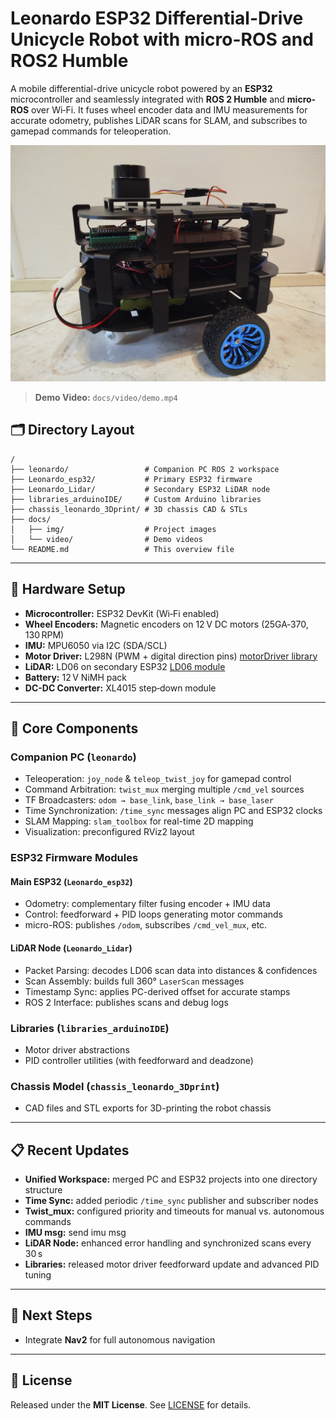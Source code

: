 # Leonardo ESP32 Differential-Drive Unicycle Robot with micro-ROS and ROS2 Humble

A mobile differential-drive unicycle robot powered by an **ESP32** microcontroller and seamlessly integrated with **ROS 2 Humble** and **micro-ROS** over Wi‑Fi. It fuses wheel encoder data and IMU measurements for accurate odometry, publishes LiDAR scans for SLAM, and subscribes to gamepad commands for teleoperation.

![Leonardo Robot](docs/img/Leonardo.jpg)

> **Demo Video:** `docs/video/demo.mp4`

## 🗂️ Directory Layout

```text
/
├── leonardo/                 # Companion PC ROS 2 workspace
├── Leonardo_esp32/           # Primary ESP32 firmware
├── Leonardo_Lidar/           # Secondary ESP32 LiDAR node
├── libraries_arduinoIDE/     # Custom Arduino libraries
├── chassis_leonardo_3Dprint/ # 3D chassis CAD & STLs
├── docs/
│   ├── img/                  # Project images
│   └── video/                # Demo videos
└── README.md                 # This overview file
```
---

## 🔧 Hardware Setup

* **Microcontroller:** ESP32 DevKit (Wi‑Fi enabled)
* **Wheel Encoders:** Magnetic encoders on 12 V DC motors (25GA‑370, 130 RPM)
* **IMU:** MPU6050 via I2C (SDA/SCL)
* **Motor Driver:** L298N (PWM + digital direction pins)
  [motorDriver library](https://github.com/EmDonato/motorDriver.git)
* **LiDAR:** LD06 on secondary ESP32
  [LD06 module](https://github.com/EmDonato/ld06_esp32_microRos.git)
* **Battery:** 12 V NiMH pack
* **DC-DC Converter:** XL4015 step‑down module

---

## 🚀 Core Components

### Companion PC (`leonardo`)

* Teleoperation: `joy_node` & `teleop_twist_joy` for gamepad control
* Command Arbitration: `twist_mux` merging multiple `/cmd_vel` sources
* TF Broadcasters: `odom → base_link`, `base_link → base_laser`
* Time Synchronization: `/time_sync` messages align PC and ESP32 clocks
* SLAM Mapping: `slam_toolbox` for real-time 2D mapping
* Visualization: preconfigured RViz2 layout

### ESP32 Firmware Modules

#### Main ESP32 (`Leonardo_esp32`)

* Odometry: complementary filter fusing encoder + IMU data
* Control: feedforward + PID loops generating motor commands
* micro-ROS: publishes `/odom`, subscribes `/cmd_vel_mux`, etc.

#### LiDAR Node (`Leonardo_Lidar`)

* Packet Parsing: decodes LD06 scan data into distances & confidences
* Scan Assembly: builds full 360° `LaserScan` messages
* Timestamp Sync: applies PC-derived offset for accurate stamps
* ROS 2 Interface: publishes scans and debug logs

### Libraries (`libraries_arduinoIDE`)

* Motor driver abstractions
* PID controller utilities (with feedforward and deadzone)

### Chassis Model (`chassis_leonardo_3Dprint`)

* CAD files and STL exports for 3D-printing the robot chassis

---

## 📋 Recent Updates

* **Unified Workspace:** merged PC and ESP32 projects into one directory structure
* **Time Sync:** added periodic `/time_sync` publisher and subscriber nodes
* **Twist\_mux:** configured priority and timeouts for manual vs. autonomous commands
* **IMU msg:** send imu msg
* **LiDAR Node:** enhanced error handling and synchronized scans every 30 s
* **Libraries:** released motor driver feedforward update and advanced PID tuning

---

## 🚀 Next Steps

* Integrate **Nav2** for full autonomous navigation

---

## 📄 License

Released under the **MIT License**. See [LICENSE](LICENSE) for details.
